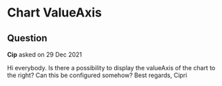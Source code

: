 # Chart ValueAxis

## Question

**Cip** asked on 29 Dec 2021

Hi everybody. Is there a possibility to display the valueAxis of the chart to the right? Can this be configured somehow? Best regards, Cipri
